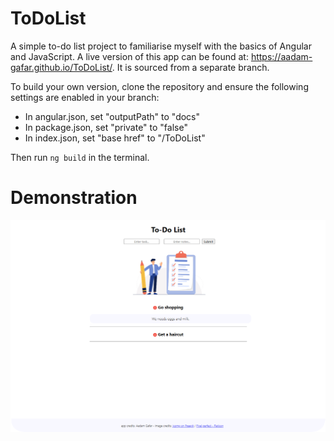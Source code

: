 # ToDoList

A simple to-do list project to familiarise myself with the basics of Angular and JavaScript. A live version of this app can be found at: https://aadam-gafar.github.io/ToDoList/. It is sourced from a separate branch.

To build your own version, clone the repository and ensure the following settings are enabled in your branch:
- In angular.json, set "outputPath" to "docs"
- In package.json, set "private" to "false"
- In index.json, set "base href" to "/ToDoList"

Then run `ng build` in the terminal.

# Demonstration
![Demo image](/demo.png)